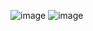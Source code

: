 ![image](https://user-images.githubusercontent.com/5947268/197520857-8d8902ea-e264-455f-95f6-583e7d6085b3.png)
![image](https://user-images.githubusercontent.com/5947268/197520882-eabcd939-fe16-4117-b59e-541fdf0a6636.png)
